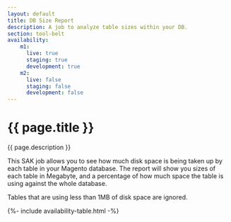 ```yaml
---
layout: default
title: DB Size Report
description: A job to analyze table sizes within your DB.
section: tool-belt
availability:
    m1:
      live: true
      staging: true
      development: true
    m2:
      live: false
      staging: false
      development: false
---
```


# {{ page.title }}
{{ page.description }}

This SAK job allows you to see how much disk space is being taken up by each table in your Magento database. The report will show you sizes of each table in Megabyte, and a percentage of how much space the table is using against the whole database.

Tables that are using less than 1MB of disk space are ignored. 

{%- include availability-table.html -%}